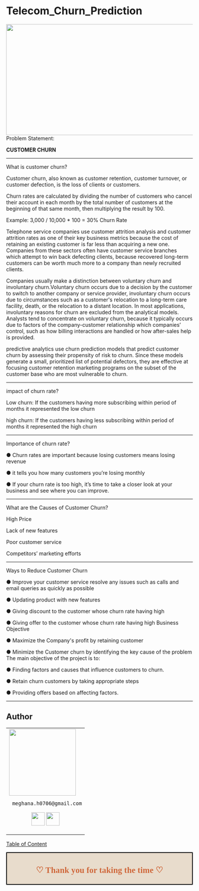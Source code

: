 # Telecom_Churn_Prediction
<img align="center" src="https://miro.medium.com/max/300/1*A-6PzYAEzHbXejMOoOYYHg.jpeg" width="900" height="300" /> 
<h> Problem Statement: </h>

<h><b>CUSTOMER CHURN </b></h>
__________________

What is customer churn?

Customer churn, also known as customer retention, customer turnover, or customer defection, is the 
loss of clients or customers.

Churn rates are calculated by dividing the number of customers who cancel their account in each month by the 
total number of customers at the beginning of that same month, then multiplying the result by 100.

Example:
3,000 / 10,000 * 100 = 30% Churn Rate

Telephone service companies use customer attrition analysis and customer attrition rates as one of 
their key business metrics because the cost of retaining an existing customer is far less than acquiring 
a new one.
Companies from these sectors often have customer service branches which attempt to 
win back defecting clients, because recovered long-term customers can be worth much more to a 
company than newly recruited clients.

Companies usually make a distinction between voluntary churn and involuntary churn.Voluntary 
churn occurs due to a decision by the customer to switch to another company or service provider, 
involuntary churn occurs due to circumstances such as a customer's relocation to a long-term care 
facility, death, or the relocation to a distant location. In most applications, involuntary reasons for 
churn are excluded from the analytical models. Analysts tend to concentrate on voluntary churn, 
because it typically occurs due to factors of the company-customer relationship which companies’ 
control, such as how billing interactions are handled or how after-sales help is provided.

predictive analytics use churn prediction models that predict customer churn by assessing their 
propensity of risk to churn. Since these models generate a small, prioritized list of potential defectors, 
they are effective at focusing customer retention marketing programs on the subset of the customer 
base who are most vulnerable to churn.
________________________________

impact of churn rate?

Low churn: If the customers having more subscribing within period of months it represented the low churn

high churn: If the customers having less subscribing within period of months it represented the high churn

________________________
Importance of churn rate?

● Churn rates are important because losing customers means losing revenue

● it tells you how many customers you’re losing monthly

● If your churn rate is too high, it’s time to take a closer look at your business and see where you can 
improve.
__________________________________________

What are the Causes of Customer Churn?

High Price

Lack of new features

Poor customer service

Competitors’ marketing efforts
______________________________________________

Ways to Reduce Customer Churn

● Improve your customer service resolve any issues such as calls and email queries as quickly as 
possible

● Updating product with new features

● Giving discount to the customer whose churn rate having high

● Giving offer to the customer whose churn rate having high
Business Objective

● Maximize the Company's profit by retaining customer

● Minimize the Customer churn by identifying the key cause of the problem
The main objective of the project is to:

● Finding factors and causes that influence customers to churn.

● Retain churn customers by taking appropriate steps

● Providing offers based on affecting factors.


___

## Author

<table>
<tr>
<td>
     <img src="https://avatars.githubusercontent.com/u/121274896?s=96&v=4" width="180"/>

     meghana.h0706@gmail.com

<p align="center">
<a href = "https://github.com/MeghanaH0706"><img src = "http://www.iconninja.com/files/241/825/211/round-collaboration-social-github-code-circle-network-icon.svg" width="36" height = "36"/></a>
<a href = "https://www.linkedin.com/in/meghana-h-481697254//"><img src = "http://www.iconninja.com/files/863/607/751/network-linkedin-social-connection-circular-circle-media-icon.svg" width="36" height="36"/></a>
</p>
</td>
</tr> 
  </table>

[Table of Content](#0.1)

<div style="display:fill;
            border-radius: false;
            border-style: solid;
            border-color:#000000;
            border-style: false;
            border-width: 2px;
            color:#CF673A;
            font-size:15px;
            font-family: Georgia;
            background-color:#E8DCCC;
            text-align:center;
            letter-spacing:0.1px;
            padding: 0.1em;">

**<h2>♡ Thank you for taking the time ♡**
